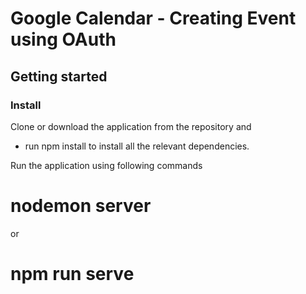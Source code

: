 # Google Calendar - Creating Event using OAuth

## Getting started 

### Install 

Clone or download the application from the repository and 

* run npm install 
to install all the relevant dependencies.


 
Run the application using following commands

# nodemon server 
or 
# npm run serve 
